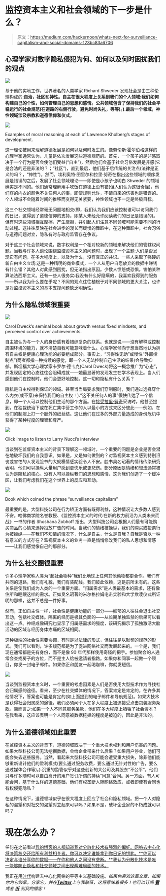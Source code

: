 # 监控资本主义和社会领域的下一步是什么？

> 原文：<https://medium.com/hackernoon/whats-next-for-surveillance-capitalism-and-social-domains-123bc83a6706>

## 心理学家对数字隐私侵犯为何、如何以及何时困扰我们的观点

![](img/70fe970058b352a9b0e8bddb8c5d09cf.png)

基于他的实地工作，世界著名的人类学家 Richard Shweder 发现社会是由三种伦理构成的:**自治，社区**和**神性。自主在很大程度上关系到我们的个人领域:我们如何构建自己的个性，如何管理自己的思想和感情。公共领域包含了保持我们的社会平稳运行的社会规范(在道路的右侧行驶，避免时尚失礼，等等)。).最后一个领域，神性领域涉及宗教和道德信仰和仪式。**

![](img/c02508e01459d000e95a1c2260e64fa8.png)

Examples of moral reasoning at each of Lawrence Kholberg’s stages of development.

这一理论被用来理解道德发展是如何以及何时发生的。像劳伦斯·霍尔伯格这样的心理学家通常认为，儿童是依次发展这些道德规范的。首先，一个孩子的是非感取决于一个行为是否会使他们受益(“自主”)，然后他们会基于社会习俗发展是非感(它是合法的还是非法的？；“社区”)，直到最后，他们基于后传统的关注点(法律是正义的吗？，“神性”)。然而，埃利奥特·图里尔和拉里·努奇在指出这些领域的顺序发展是错误的之后，发展了社会领域理论——即使是小孩子也明白 Shweder 的领域确实是不同的。他们通常理解用手吃饭在道德上没有错(但人们认为这很奇怪)，他们穿的内衣的颜色不关任何人的事，即使规则允许，不请自来的伤害也是错误的。个人领域不会随着时间的推移而变得无关紧要，神性领域也不一定是终极目标。

这三个社交领域经常毫无问题地相交(即，我们认为我们应该控制谁可以访问我们的日记，这得到了道德信仰的支持，即某人未经允许阅读我们的日记是错误的)。但有时这些领域相互摩擦，产生摩擦，并引起人们注意不同领域可能需要不同的行动过程。这往往反映在社会进步的漫长而缓慢的舞蹈中，在这种舞蹈中，社会习俗与道德问题对立，隐私有时与政府监管存在争议。

对于这三个社会领域来说，数字权利是一个相对较新的领域来解决他们的管辖权问题。当我与许多人谈论围绕监控资本主义的问题时，出现了一个主题:人们是否发现它有问题，在多大程度上，以及为什么，没有真正的共识。一些人采取了强硬的新自由主义立场:这是一种精明的商业模式，一个人从用户自愿放弃的数据中赚钱有什么错？其他人对此感到困扰，但无法指出原因。少数人愤怒或恐惧，害怕某种算法法西斯主义。还有一些人很务实:我没有什么好隐瞒的，我喜欢我得到的服务——所以我为什么要在乎呢？不同的观点往往植根于对不同领域的更大关注，也许是对监控资本主义的基本支撑问题缺乏明确性。

## **为什么隐私领域很重要**

![](img/d47439fd9d9837a408de4f6ebfc890b4.png)

Carol Dweck’s seminal book about growth versus fixed mindsets, and perceived control over achievements.

自主被认为与一个人的身份感有着错综复杂的联系。也就是说——没有解释或控制周围环境的能力，就不清楚自我可能意味着什么。心理学家倾向于想当然地认为拥有自主权是健康心理功能的必要组成部分。事实上，“习得性无助”或慢性“外部控制点”(两者都指一种持续的感觉，即一个人无法控制自己生活的结果)会导致抑郁。斯坦福大学心理学家卡罗尔·德韦克(Carol Dweck)将这一概念推广为“心态”，并发现固定的心态往往会阻碍成就——她最显著的发现发生在学术表现上。当人们感到他们在控制时，他们会更好地控制。这一切和隐私有什么关系？

隐私是自主权得到保证的领域。甚至当当局要求我们穿制服时，我们通过选择穿什么内衣(或不穿)来保持我们的自主权！).“这不关任何人的事”很快传达了一个信息，即一个人可以控制他们生活的那个方面。在[接受拉里·努奇](https://anchor.fm/amber-cazzell0/episodes/Stupid-Rules-Social-Domains-and-Moral-Development-with-Larry-Nucci-e4crhb)采访时，他甚至提到，在独裁统治下或在死亡集中营工作的人以最小的方式来区分彼此——例如，在他们的制服上打一个额外的细丝结。这让他们在过多的外部力量造成的身份危机中获得了某种程度的理智和尊严。

[![](img/edde58ba1f02d083119e07cc312f6db5.png)](https://anchor.fm/amber-cazzell0/episodes/Stupid-Rules-Social-Domains-and-Moral-Development-with-Larry-Nucci-e4crhb)

Click image to listen to Larry Nucci’s interview

当谈到在监督资本主义的背景下理解这一领域时，一个重要的问题是企业是否会潜在地破坏我们的自我意识。如果是，又是如何做到的？对监视资本主义感到特别沮丧或害怕的人发现脸书的大规模情感实验令人不安。脸书臭名昭著的情绪传染研究表明，他们可以操纵大量用户感到更快乐或更悲伤。部分原因是情绪和想法通常被认为是隐私的核心。没有人可以操纵我们的思想和感情，这为我们创造了一个缓冲区，让我们考虑我们在这个世界上的反应和互动。

![](img/ecc4f7d88253e55690e4311eac473e3e.png)

Book which coined the phrase “surveillance capitalism”

最重要的是，大型科技公司在行为矫正方面有既得利益，这种情况让大多数人感到不安。哈佛商学院名誉教授、《监控资本主义的时代:在新的权力前沿为人类未来而战》一书的作者 Shoshana Zobhoff 指出，大型科技公司会根据人们最有可能购买商品的心情来选择投放广告的时间。当我们的情绪被操纵，我们的购买或投票行为被操纵——在我们不知情的情况下，什么是自主，什么是自我？自我是否以一种有意义的方式存在？监视资本主义的业务一直是悄悄修改我们的私人思想和情感——让我们感觉像自己的那部分。

## **为什么社交圈很重要**

许多心理学家称人类为“超社会物种”我们比地球上任何其他动物都更合作。我们有共同的道路，我们有礼貌，我们有装配线。我们彼此依赖，这是前所未有的。这些关系是使我们成为人类的一个重要方面。“归属需求”是人类最基本的需求，还有像住所和睡眠这样的需求。正如臭名昭著的米尔格拉姆电击实验和大学欺凌仪式所证明的那样，这并不总是一件好事。

然而，正如自主性一样，社会性是健康功能的一部分——抑郁的人往往会退出社交互动，包括社交媒体。隔离的经历是极其负面的——从长期单独监禁的后果可以看出这一点。神经成像研究也显示了归属感需求的强度，该研究揭示了孤独激活大脑活动的区域与经历身体疼痛的区域相同。

这种极端的社会性需要协调，有时是以法律的形式，但往往是以默契的规范的形式。我们可以看到，许多规范都是为了促进网络社交而发展起来的。一个是，我们现在通常都是先有身份，而不是像 90 年代那样使用奇怪的把手。参加聚会的人通常会查找房子的方位，而不是主人给被邀请者指路。如果你和同事一起做一个项目，你发一封电子邮件。如果你正和朋友一起喝咖啡，你就发短信。

![](img/544281f69a9468dd20f3b1c0bbc4acb2.png)

当谈到监视资本主义时，一个重要的考虑因素是人们是否使用大型技术作为寻找社会归属感的途径。看来，至少在社交媒体的情况下，答案肯定是肯定的。在许多其他情况下，答案也可能是肯定的(如上面提到的电子邮件和导航规范)。如果大技术是获得社会归属感的途径，我们必须问个人在多大程度上被迫接受点击包装服务条款。简而言之:如果一个人不同意服务条款，他们在多大程度上牺牲了社会资本？在我看来，这应该表明一个人同意被数据挖掘的程度是被迫的，因此是非法的。

## **为什么道德领域如此重要**

在监控资本主义的背景下，道德领域取决于一个重大技术权利和用户伤害的问题。如果大型科技公司无法挖掘数据，会给企业带来什么后果？如果用户停业，他们可能会失去这些服务。当然，看起来大型科技公司可能会遭受重大损失，除非他们能够重新设计他们的盈利模式(要么通过服务收费，要么通过无针对性的广告，要么通过媒体合作等)。).沉重的监管似乎对这些创新的大公司及其股东“不公平”，他们只与许多随时可以自由离开的用户签订所谓的持续“同意”合同。另一方面，有人可能会问，基于什么样的道德基础，他们有权垄断人际网络效应，或者即使有合同也有权侵犯隐私？

在这种情况下，道德领域似乎在很大程度上回应了社会和隐私领域。把一个人对隐私的渴望和对社交的渴望对立起来可以吗？如果不是，破坏企业家的不朽成就可以吗？

# **现在怎么办？**

任何在之前看过[我的博客的人都知道我对分散化技术有强烈的偏好。网络去中心化将决策权交还给所有利益相关者。你可以决定谁能拿到你日记的钥匙。**你可以决定与谁分享你的数据——在你和他人之间没有垄断。**我认为分散化技术是唯一能够防止隐私和社交领域之间出现两难局面的技术。](https://hackernoon.com/@ambercazzell)

我正在用[时代](https://era.eco/#step1)构建去中心化网络的平等主义基础设施。*如果你喜欢这篇文章，如果你为它鼓掌，分享它，并在*[***Twitter***](https://twitter.com/ambercazzell)*上与我联系，这将意味着很多！也可以订阅* [***看***](https://www.youtube.com/playlist?list=PL-UMfJVuezk-YgNUNSgpv-fE6q5Qjokdp) *或者* [***听***](https://open.spotify.com/show/3e3030cJwqwKa2A4UzBwnK) *到我的播客！*